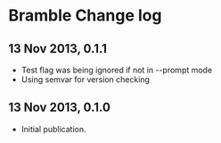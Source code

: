 # Bramble Change log

## 13 Nov 2013, 0.1.1

* Test flag was being ignored if not in --prompt mode
* Using semvar for version checking

## 13 Nov 2013, 0.1.0

* Initial publication.
